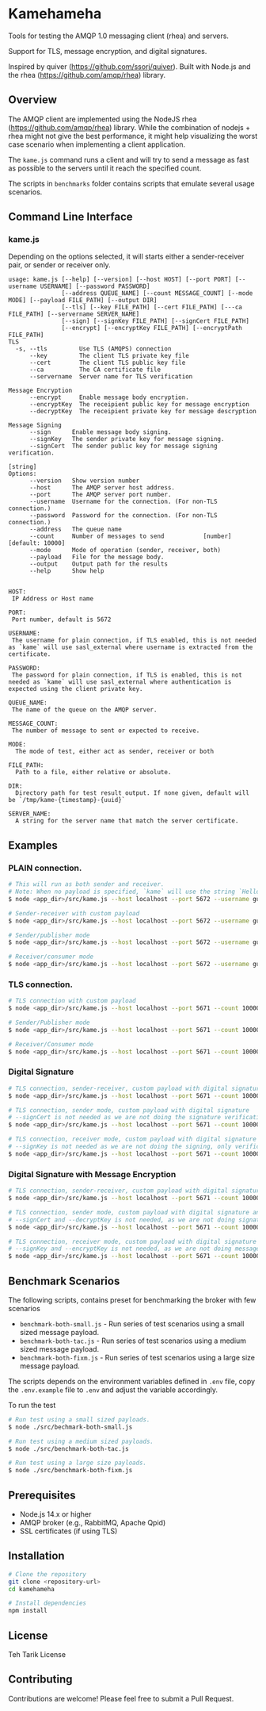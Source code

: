 # Kamehameha

Tools for testing the AMQP 1.0 messaging client (rhea) and servers.

Support for TLS, message encryption, and digital signatures.

Inspired by quiver (https://github.com/ssorj/quiver).
Built with Node.js and the rhea (https://github.com/amqp/rhea) library.

## Overview

The AMQP client are implemented using the NodeJS rhea (https://github.com/amqp/rhea) library. While the combination of nodejs + rhea might not give the best performance, it might help visualizing the worst case scenario when implementing
a client application.

The `kame.js` command runs a client and will try to send a message as fast as possible to the servers until it reach the specified count.

The scripts in `benchmarks` folder contains scripts that emulate several usage scenarios.

## Command Line Interface

### kame.js

Depending on the options selected, it will starts either a sender-receiver pair, or sender or receiver only.

```
usage: kame.js [--help] [--version] [--host HOST] [--port PORT] [--username USERNAME] [--password PASSWORD]
               [--address QUEUE_NAME] [--count MESSAGE_COUNT] [--mode MODE] [--payload FILE_PATH] [--output DIR]
               [--tls] [--key FILE_PATH] [--cert FILE_PATH] [---ca FILE_PATH] [--servername SERVER_NAME]
               [--sign] [--signKey FILE_PATH] [--signCert FILE_PATH]
               [--encrypt] [--encryptKey FILE_PATH] [--encryptPath FILE_PATH]
TLS
  -s, --tls         Use TLS (AMQPS) connection
      --key         The client TLS private key file
      --cert        The client TLS public key file
      --ca          The CA certificate file
      --servername  Server name for TLS verification

Message Encryption
      --encrypt     Enable message body encryption.
      --encryptKey  The receipient public key for message encryption
      --decryptKey  The receipient private key for message descryption

Message Signing
      --sign      Enable message body signing.
      --signKey   The sender private key for message signing.
      --signCert  The sender public key for message signing verification.
                                                                        [string]
Options:
      --version   Show version number
      --host      The AMQP server host address.
      --port      The AMQP server port number.
      --username  Username for the connection. (For non-TLS connection.)
      --password  Password for the connection. (For non-TLS connection.)
      --address   The queue name
      --count     Number of messages to send           [number] [default: 10000]
      --mode      Mode of operation (sender, receiver, both)
      --payload   File for the message body.
      --output    Output path for the results
      --help      Show help


HOST:
 IP Address or Host name

PORT:
 Port number, default is 5672

USERNAME:
 The username for plain connection, if TLS enabled, this is not needed as `kame` will use sasl_external where username is extracted from the certificate.

PASSWORD:
 The password for plain connection, if TLS is enabled, this is not needed as `kame` will use sasl_external where authentication is expected using the client private key.

QUEUE_NAME:
 The name of the queue on the AMQP server.

MESSAGE_COUNT:
 The number of message to sent or expected to receive.

MODE:
  The mode of test, either act as sender, receiver or both

FILE_PATH:
  Path to a file, either relative or absolute.

DIR:
  Directory path for test result output. If none given, default will be `/tmp/kame-{timestamp}-{uuid}`

SERVER_NAME:
  A string for the server name that match the server certificate.
```

## Examples

### PLAIN connection.

```bash
# This will run as both sender and receiver.
# Note: When no payload is specified, `kame` will use the string `Hello World` as the body payload.
$ node <app_dir>/src/kame.js --host localhost --port 5672 --username guest --password guest --count 10000 --address benchmark

# Sender-receiver with custom payload
$ node <app_dir>/src/kame.js --host localhost --port 5672 --username guest --password guest --count 10000 --address benchmark --payload path/to/custom_payload

# Sender/publisher mode
$ node <app_dir>/src/kame.js --host localhost --port 5672 --username guest --password guest --count 10000 --address benchmark --mode sender

# Receiver/consumer mode
$ node <app_dir>/src/kame.js --host localhost --port 5672 --username guest --password guest --count 10000 --address benchmark --mode receiver
```

### TLS connection.

```bash
# TLS connection with custom payload
$ node <app_dir>/src/kame.js --host localhost --port 5671 --count 10000 --address benchmark --tls --key /path/to/private_key.pem --cert /path/to/public/key --servername the_server_name --ca /path/to/ca_cert --payload path/to/custom_payload

# Sender/Publisher mode
$ node <app_dir>/src/kame.js --host localhost --port 5671 --count 10000 --address benchmark --tls --key /path/to/private_key.pem --cert /path/to/public/key --servername the_server_name --ca /path/to/ca_cert --payload path/to/custom_payload --mode sender

# Receiver/Consumer mode
$ node <app_dir>/src/kame.js --host localhost --port 5671 --count 10000 --address benchmark --tls --key /path/to/private_key.pem --cert /path/to/public/key --servername the_server_name --ca /path/to/ca_cert --payload path/to/custom_payload --mode receiver
```

### Digital Signature

```bash
# TLS connection, sender-receiver, custom payload with digital signature
$ node <app_dir>/src/kame.js --host localhost --port 5671 --count 10000 --address benchmark --tls --key path/to/private_key.pem --cert path/to/public_key.pem --servername the_server_name --ca path/to/ca_cert.pem --sign --signKey path/to/sender_private_key.pem --signCert path/to/sender_public_key.pem --payload path/to/custom_payload

# TLS connection, sender mode, custom payload with digital signature
# --signCert is not needed as we are not doing the signature verification
$ node <app_dir>/src/kame.js --host localhost --port 5671 --count 10000 --address benchmark --tls --key path/to/private_key.pem --cert path/to/public_key.pem --servername the_server_name --ca path/to/ca_cert.pem --sign --signKey path/to/sender_private_key.pem --payload path/to/custom_payload --mode sender

# TLS connection, receiver mode, custom payload with digital signature
# --signKey is not needed as we are not doing the signing, only verification
$ node <app_dir>/src/kame.js --host localhost --port 5671 --count 10000 --address benchmark --tls --key path/to/private_key.pem --cert path/to/public_key.pem --servername the_server_name --ca path/to/ca_cert.pem --sign --signCert path/to/sender_public_key.pem --payload path/to/custom_payload --mode receiver
```

### Digital Signature with Message Encryption

```bash
# TLS connection, sender-receiver, custom payload with digital signature and message encryption
$ node <app_dir>/src/kame.js --host localhost --port 5671 --count 10000 --address benchmark --tls --key path/to/private_key.pem --cert path/to/public_key.pem --servername the_server_name --ca path/to/ca_cert.pem --sign --signKey path/to/sender_private_key.pem --signCert path/to/sender_public_key.pem --encrypt --encryptKey path/to/recipient_public_key.pem --decryptKey path/to/recipient_private_key.pem --payload path/to/custom_payload

# TLS connection, sender mode, custom payload with digital signature and message encryption
# --signCert and --decryptKey is not needed, as we are not doing signature verification and message decryption
$ node <app_dir>/src/kame.js --host localhost --port 5671 --count 10000 --address benchmark --tls --key path/to/private_key.pem --cert path/to/public_key.pem --servername the_server_name --ca path/to/ca_cert.pem --sign --signKey path/to/sender_private_key.pem --encrypt --encryptKey path/to/recipient_public_key.pem --payload path/to/custom_payload --mode sender

# TLS connection, receiver mode, custom payload with digital signature and message encryption
# --signKey and --encryptKey is not needed, as we are not doing message signing and message encryption
$ node <app_dir>/src/kame.js --host localhost --port 5671 --count 10000 --address benchmark --tls --key path/to/private_key.pem --cert path/to/public_key.pem --servername the_server_name --ca path/to/ca_cert.pem --sign -signCert path/to/sender_public_key.pem --encrypt --decryptKey path/to/recipient_private_key.pem --payload path/to/custom_payload --mode sender
```

## Benchmark Scenarios

The following scripts, contains preset for benchmarking the broker with few scenarios

- `benchmark-both-small.js` - Run series of test scenarios using a small sized message payload.
- `benchmark-both-tac.js` - Run series of test scenarios using a medium sized message payload.
- `benchmark-both-fixm.js` - Run series of test scenarios using a large size message payload.

The scripts depends on the environment variables defined in `.env` file, copy the `.env.example` file
to `.env` and adjust the variable accordingly.

To run the test

```bash
# Run test using a small sized payloads.
$ node ./src/bechmark-both-small.js

# Run test using a medium sized payloads.
$ node ./src/benchmark-both-tac.js

# Run test using a large size payloads.
$ node ./src/benchmark-both-fixm.js
```

## Prerequisites

- Node.js 14.x or higher
- AMQP broker (e.g., RabbitMQ, Apache Qpid)
- SSL certificates (if using TLS)

## Installation

```bash
# Clone the repository
git clone <repository-url>
cd kamehameha

# Install dependencies
npm install
```

## License

Teh Tarik License

## Contributing

Contributions are welcome! Please feel free to submit a Pull Request.

